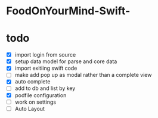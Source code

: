 # FoodOnYourMind-Swift-

# todo
- [x] import login from source
- [x] setup data model for parse and core data
- [x] import exitiing swift code
- [ ] make add pop up as modal rather than a complete view
- [x] auto complete
- [ ] add to db and list by key 
- [x] podfile configuration
- [ ] work on settings 
- [ ] Auto Layout
